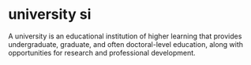 # university si
 A university is an educational institution of higher learning that provides undergraduate, graduate, and often doctoral-level education, along with opportunities for research and professional development.
